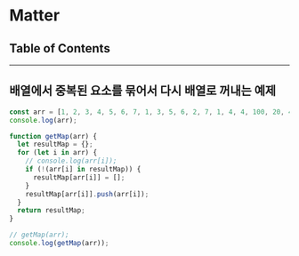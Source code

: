 # Matter


## Table of Contents


---


## 배열에서 중복된 요소를 묶어서 다시 배열로 꺼내는 예제

```js
const arr = [1, 2, 3, 4, 5, 6, 7, 1, 3, 5, 6, 2, 7, 1, 4, 4, 100, 20, 4];
console.log(arr);

function getMap(arr) {
  let resultMap = {};
  for (let i in arr) {
    // console.log(arr[i]);
    if (!(arr[i] in resultMap)) {
      resultMap[arr[i]] = [];
    }
    resultMap[arr[i]].push(arr[i]);
  }
  return resultMap;
}

// getMap(arr);
console.log(getMap(arr));
```